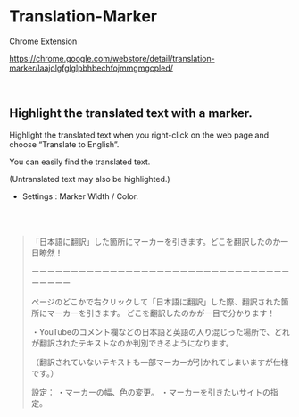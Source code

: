 # Translation-Marker
Chrome Extension

https://chrome.google.com/webstore/detail/translation-marker/laajolgfglglpbhbechfojmmgmgcpled/

<br>

Highlight the translated text with a marker.
----------------------------------------------------------------------------
Highlight the translated text when you right-click on the web page and choose “Translate to English”.

You can easily find the translated text.

(Untranslated text may also be highlighted.)

- Settings : Marker Width / Color. 

<br>
<br>

>「日本語に翻訳」した箇所にマーカーを引きます。どこを翻訳したのか一目瞭然！
>
>ーーーーーーーーーーーーーーーーーーーーーーーーーーーーーーーーーーーーーー
>
>ページのどこかで右クリックして「日本語に翻訳」した際、翻訳された箇所にマーカーを引きます。
>どこを翻訳したのかが一目で分かります！
>
>・YouTubeのコメント欄などの日本語と英語の入り混じった場所で、どれが翻訳されたテキストなのか判別できるようになります。
>
>（翻訳されていないテキストも一部マーカーが引かれてしまいますが仕様です。）
>
>設定：
>・マーカーの幅、色の変更。
>・マーカーを引きたいサイトの指定。
